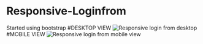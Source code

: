 # Responsive-Loginfrom
Started using bootstrap
#DESKTOP VIEW
![Responsive login from desktop](https://user-images.githubusercontent.com/108709880/216312445-6b5d2d22-5f2c-422d-9500-c93cf66f3618.png)
#MOBILE VIEW
![Responsive login from mobile view](https://user-images.githubusercontent.com/108709880/216312462-43ccf2d6-f52e-4619-949c-e45d4377617b.jpg)
